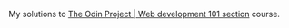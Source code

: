 My solutions to [The Odin Project | Web development 101 section](http://www.theodinproject.com/web-development-101) course.
